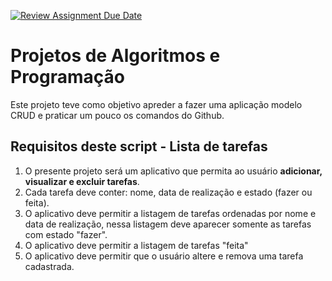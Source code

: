[![Review Assignment Due Date](https://classroom.github.com/assets/deadline-readme-button-24ddc0f5d75046c5622901739e7c5dd533143b0c8e959d652212380cedb1ea36.svg)](https://classroom.github.com/a/UFN7TVW9)
# Projetos de Algoritmos e Programação
Este projeto teve como objetivo apreder a fazer uma aplicação modelo CRUD e praticar um pouco os comandos do Github.

## Requisitos deste script - Lista de tarefas

1. O presente projeto será um aplicativo que permita ao usuário **adicionar, visualizar e excluir tarefas**.
2. Cada tarefa deve conter: nome, data de realização e estado (fazer ou feita).
3. O aplicativo deve permitir a listagem de tarefas ordenadas por nome e data de realização, nessa listagem deve aparecer somente as tarefas com estado "fazer".
4. O aplicativo deve permitir a listagem de tarefas "feita"
5. O aplicativo deve permitir que o usuário altere e remova uma tarefa cadastrada.
